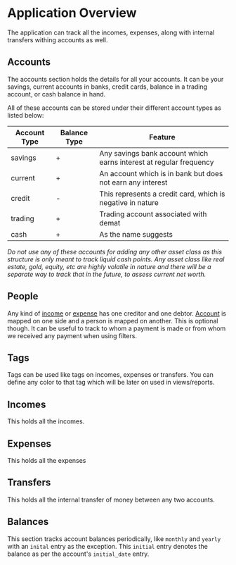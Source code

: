 # Application Overview

The application can track all the incomes, expenses, along with internal transfers withing accounts as well.

## Accounts

The accounts section holds the details for all your accounts. It can be your savings, current accounts in banks,
credit cards, balance in a trading account, or cash balance in hand.

All of these accounts can be stored under their different account types as listed below:

| Account Type | Balance Type | Feature                                                            |
|--------------|--------------|--------------------------------------------------------------------|
| savings      | +            | Any savings bank account which earns interest at regular frequency |
| current      | +            | An account which is in bank but does not earn any interest         |
| credit       | -            | This represents a credit card, which is negative in nature         |
| trading      | +            | Trading account associated with demat                              |
| cash         | +            | As the name suggests                                               |

_Do not use any of these accounts for adding any other asset class as this structure is only meant to track liquid cash points.
Any asset class like real estate, gold, equity, etc are highly volatile in nature and there will be a separate way to track that in the future, to assess current net worth._


## People

Any kind of [income](#incomes) or [expense](#expenses) has one creditor and one debtor. 
[Account](#accounts) is mapped on one side and a person is mapped on another. This is optional though.
It can be useful to track to whom a payment is made or from whom we received any payment when using filters.

## Tags

Tags can be used like tags on incomes, expenses or transfers. 
You can define any color to that tag which will be later on used in views/reports.

## Incomes

This holds all the incomes.

## Expenses

This holds all the expenses

## Transfers

This holds all the internal transfer of money between any two accounts.

## Balances

This section tracks account balances periodically, like `monthly` and `yearly` with an `inital` entry as the exception.
This `initial` entry denotes the balance as per the account's `initial_date` entry.
